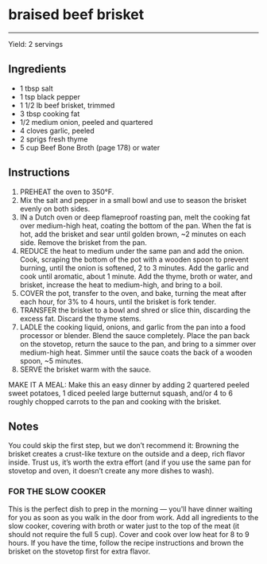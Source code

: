 # braised beef brisket
---
Yield: 2 servings

## Ingredients
- 1 tbsp salt
- 1 tsp black pepper
- 1 1/2 lb beef brisket, trimmed
- 3 tbsp cooking fat
- 1/2 medium onion, peeled and quartered
- 4 cloves garlic, peeled
- 2 sprigs fresh thyme
- 5 cup Beef Bone Broth (page 178) or water

## Instructions
1. PREHEAT the oven to 350°F.
2. Mix the salt and pepper in a small bowl and use to season
the brisket evenly on both sides.
3. IN a Dutch oven or deep flameproof roasting pan, melt the cooking fat over medium-high heat, coating the bottom of the pan. When the fat is hot, add the brisket and sear until golden brown, ~2 minutes on each side. Remove the brisket from the pan.
4. REDUCE the heat to medium under the same pan and add the onion. Cook, scraping the bottom of the pot with a wooden spoon to prevent burning, until the onion is softened, 2 to 3 minutes. Add the garlic and cook until
aromatic, about 1 minute. Add the thyme, broth or water, and brisket, increase the heat to medium-high, and bring to a boil.
5. COVER the pot, transfer to the oven, and bake, turning the meat after each hour, for 3% to 4 hours, until the brisket is fork tender.
6. TRANSFER the brisket to a bowl and shred or slice thin, discarding the excess fat. Discard the thyme stems.
7. LADLE the cooking liquid, onions, and garlic from the pan into a food processor or blender. Blend the sauce completely. Place the pan back on the stovetop, return the sauce to the pan, and bring to a simmer over medium-high heat. Simmer until the sauce coats the back of a wooden spoon, ~5 minutes.
8. SERVE the brisket warm with the sauce.

MAKE IT A MEAL: Make this an easy dinner by adding 2 quartered peeled sweet potatoes, 1 diced peeled large butternut squash, and/or 4 to 6 roughly chopped carrots to the pan and cooking with the brisket.


## Notes

You could skip the first step, but we don’t recommend it: Browning the brisket creates a crust-like texture on the outside and a deep, rich flavor inside. Trust us, it’s worth the extra effort (and if you use
the same pan for stovetop and oven, it doesn’t create any more dishes to wash).


### FOR THE SLOW COOKER
This is the perfect dish to prep in the morning — you'll have dinner waiting for you as soon as you walk in the door from work.
Add all ingredients to the slow cooker, covering with broth or water just to the top of the meat (it should not require the full 5 cup). Cover and cook over low heat for 8 to 9 hours. If you have the time, follow the recipe instructions and brown the brisket on the stovetop first for extra flavor.
